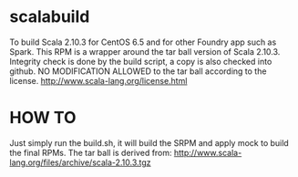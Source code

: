 scalabuild
==========

To build Scala 2.10.3 for CentOS 6.5 and for other Foundry app such as Spark.
This RPM is a wrapper around the tar ball version of Scala 2.10.3.
Integrity check is done by the build script, a copy is also checked into github.
NO MODIFICATION ALLOWED to the tar ball according to the license.
http://www.scala-lang.org/license.html

HOW TO
======
Just simply run the build.sh, it will build the SRPM and apply mock to build the final RPMs.
The tar ball is derived from:
http://www.scala-lang.org/files/archive/scala-2.10.3.tgz

